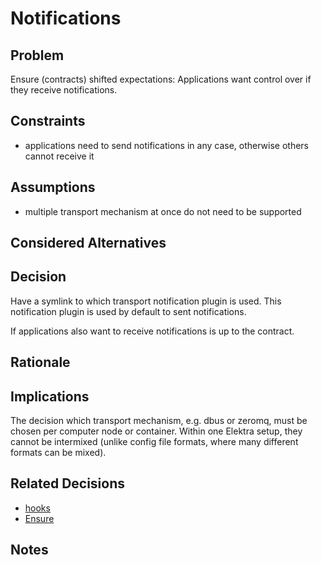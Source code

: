 # Notifications

## Problem

Ensure (contracts) shifted expectations:
Applications want control over if they receive notifications.

## Constraints

- applications need to send notifications in any case, otherwise others cannot receive it

## Assumptions

- multiple transport mechanism at once do not need to be supported

## Considered Alternatives

## Decision

Have a symlink to which transport notification plugin is used.
This notification plugin is used by default to sent notifications.

If applications also want to receive notifications is up to the contract.

## Rationale

## Implications

The decision which transport mechanism, e.g. dbus or zeromq, must be
chosen per computer node or container. Within one Elektra setup,
they cannot be intermixed (unlike config file formats, where many
different formats can be mixed).

## Related Decisions

- [hooks](hooks.md)
- [Ensure](ensure.md)

## Notes
